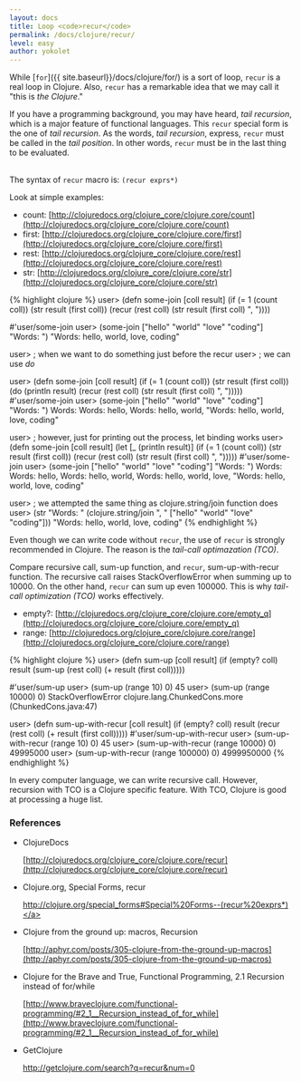 ```yaml
---
layout: docs
title: Loop <code>recur</code>
permalink: /docs/clojure/recur/
level: easy
author: yokolet
---
```


While [`for`]({{ site.baseurl}}/docs/clojure/for/) is a sort of loop,
`recur` is a real loop in Clojure.
Also, `recur` has a remarkable idea that we may call it "this is *the Clojure*."

If you have a programming background, you may have heard, *tail recursion*,
which is a major feature of functional languages.
This `recur` special form is the one of *tail recursion*.
As the words, *tail recursion*, express, `recur` must be called in the *tail position*.
In other words, `recur` must be in the last thing to be evaluated.
<br/><br/>

The syntax of `recur` macro is: `(recur exprs*)`

Look at simple examples:

  - count: [http://clojuredocs.org/clojure_core/clojure.core/count](http://clojuredocs.org/clojure_core/clojure.core/count)
  - first: [http://clojuredocs.org/clojure_core/clojure.core/first](http://clojuredocs.org/clojure_core/clojure.core/first)
  - rest: [http://clojuredocs.org/clojure_core/clojure.core/rest](http://clojuredocs.org/clojure_core/clojure.core/rest)
  - str: [http://clojuredocs.org/clojure_core/clojure.core/str](http://clojuredocs.org/clojure_core/clojure.core/str)

{% highlight clojure %}
user> (defn some-join [coll result]
        (if (= 1 (count coll)) (str result (first coll))
          (recur (rest coll) (str result (first coll) ", "))))

#'user/some-join
user> (some-join ["hello" "world" "love" "coding"] "Words: ")
"Words: hello, world, love, coding"

user> ; when we want to do something just before the recur
user> ; we can use *do*

user> (defn some-join [coll result]
          (if (= 1 (count coll)) (str result (first coll))
            (do
              (println result)
              (recur (rest coll) (str result (first coll) ", ")))))
#'user/some-join
user> (some-join ["hello" "world" "love" "coding"] "Words: ")
Words:
Words: hello,
Words: hello, world,
"Words: hello, world, love, coding"

user> ; however, just for printing out the process, let binding works
user> (defn some-join [coll result]
        (let [_ (println result)]
          (if (= 1 (count coll)) (str result (first coll))
              (recur (rest coll) (str result (first coll) ", ")))))
#'user/some-join
user> (some-join ["hello" "world" "love" "coding"] "Words: ")
Words:
Words: hello,
Words: hello, world,
Words: hello, world, love,
"Words: hello, world, love, coding"

user> ; we attempted the same thing as clojure.string/join function does
user> (str "Words: " (clojure.string/join ", " ["hello" "world" "love" "coding"]))
"Words: hello, world, love, coding"
{% endhighlight %}
<br/>

Even though we can write code without `recur`, the use of `recur` is strongly recommended in Clojure.
The reason is the *tail-call optimazation (TCO)*.

Compare recursive call, sum-up function,  and `recur`, sum-up-with-recur function.
The recursive call raises StackOverflowError when summing up to 10000.
On the other hand, `recur` can sum up even 100000.
This is why *tail-call optimization (TCO)* works effectively.

  - empty?: [http://clojuredocs.org/clojure_core/clojure.core/empty_q](http://clojuredocs.org/clojure_core/clojure.core/empty_q)
  - range: [http://clojuredocs.org/clojure_core/clojure.core/range](http://clojuredocs.org/clojure_core/clojure.core/range)

{% highlight clojure %}
user> (defn sum-up [coll result]
        (if (empty? coll) result
          (sum-up (rest coll) (+ result (first coll)))))

#'user/sum-up
user> (sum-up (range 10) 0)
45
user> (sum-up (range 10000) 0)
StackOverflowError   clojure.lang.ChunkedCons.more (ChunkedCons.java:47)


user> (defn sum-up-with-recur [coll result]
        (if (empty? coll) result
          (recur (rest coll) (+ result (first coll)))))
#'user/sum-up-with-recur
user> (sum-up-with-recur (range 10) 0)
45
user> (sum-up-with-recur (range 10000) 0)
49995000
user> (sum-up-with-recur (range 100000) 0)
4999950000
{% endhighlight %}

In every computer language, we can write recursive call.
However, recursion with TCO is a Clojure specific feature.
With TCO, Clojure is good at processing a huge list.

### References

- ClojureDocs

    [http://clojuredocs.org/clojure_core/clojure.core/recur](http://clojuredocs.org/clojure_core/clojure.core/recur)

- Clojure.org, Special Forms, recur

    <a href="http://clojure.org/special_forms#Special%20Forms--(recur%20exprs*)">http://clojure.org/special_forms#Special%20Forms--(recur%20exprs*)</a>

- Clojure from the ground up: macros, Recursion

    [http://aphyr.com/posts/305-clojure-from-the-ground-up-macros](http://aphyr.com/posts/305-clojure-from-the-ground-up-macros)


- Clojure for the Brave and True, Functional Programming, 2.1 Recursion instead of for/while

    [http://www.braveclojure.com/functional-programming/#2_1__Recursion_instead_of_for_while](http://www.braveclojure.com/functional-programming/#2_1__Recursion_instead_of_for_while)


- GetClojure

    <a href="http://getclojure.com/search?q=recur&num=0" target="_blank">http://getclojure.com/search?q=recur&num=0</a>